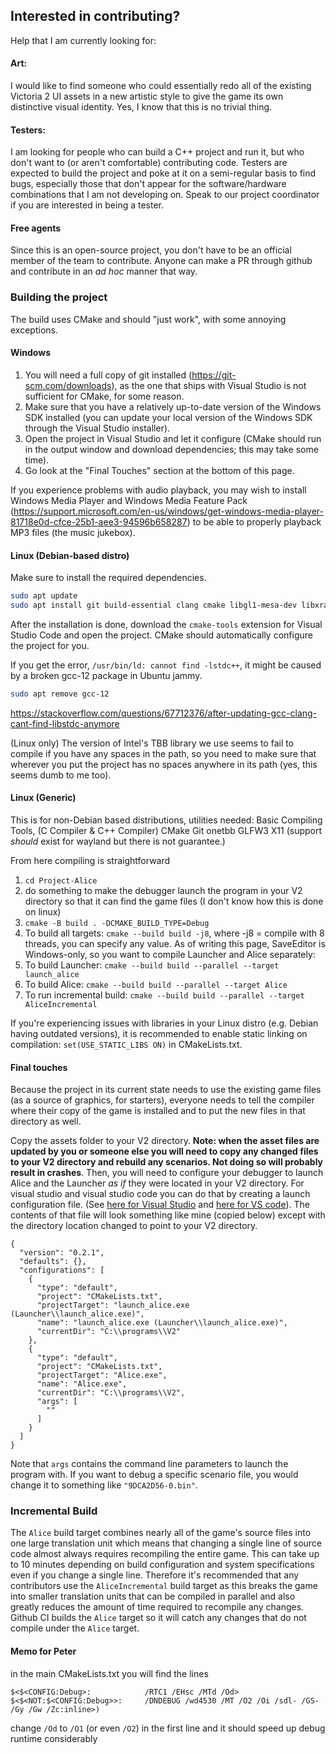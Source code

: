 ## Interested in contributing?

Help that I am currently looking for:

#### Art:

I would like to find someone who could essentially redo all of the existing Victoria 2 UI assets in a new artistic style to give the game its own distinctive visual identity. Yes, I know that this is no trivial thing.

#### Testers:

I am looking for people who can build a C++ project and run it, but who don't want to (or aren't comfortable) contributing code. Testers are expected to build the project and poke at it on a semi-regular basis to find bugs, especially those that don't appear for the software/hardware combinations that I am not developing on. Speak to our project coordinator if you are interested in being a tester.

#### Free agents

Since this is an open-source project, you don't have to be an official member of the team to contribute. Anyone can make a PR through github and contribute in an *ad hoc* manner that way.

### Building the project

The build uses CMake and should "just work", with some annoying exceptions.

#### Windows

1. You will need a full copy of git installed (https://git-scm.com/downloads), as the one that ships with Visual Studio is not sufficient for CMake, for some reason.
2. Make sure that you have a relatively up-to-date version of the Windows SDK installed (you can update your local version of the Windows SDK through the Visual Studio installer).
3. Open the project in Visual Studio and let it configure (CMake should run in the output window and download dependencies; this may take some time).
4. Go look at the "Final Touches" section at the bottom of this page.

If you experience problems with audio playback, you may wish to install Windows Media Player and Windows Media Feature Pack (https://support.microsoft.com/en-us/windows/get-windows-media-player-81718e0d-cfce-25b1-aee3-94596b658287) to be able to properly playback MP3 files (the music jukebox).

#### Linux (Debian-based distro)

Make sure to install the required dependencies.

```bash
sudo apt update
sudo apt install git build-essential clang cmake libgl1-mesa-dev libxrandr-dev libxinerama-dev libxcursor-dev libxi-dev libicu-dev
```

After the installation is done, download the `cmake-tools` extension for Visual Studio Code and open the project. CMake should automatically configure the project for you.

If you get the error, `/usr/bin/ld: cannot find -lstdc++`, it might be caused by a broken gcc-12 package in Ubuntu jammy.
```bash
sudo apt remove gcc-12
```
https://stackoverflow.com/questions/67712376/after-updating-gcc-clang-cant-find-libstdc-anymore

(Linux only) The version of Intel's TBB library we use seems to fail to compile if you have any spaces in the path, so you need to make sure that wherever you put the project has no spaces anywhere in its path (yes, this seems dumb to me too).

#### Linux (Generic)

This is for non-Debian based distributions, utilities needed:
Basic Compiling Tools, (C Compiler & C++ Compiler)
CMake
Git
onetbb
GLFW3
X11 (support *should* exist for wayland but there is not guarantee.)

From here compiling is straightforward
1. `cd Project-Alice`
2. do something to make the debugger launch the program in your V2 directory so that it can find the game files (I don't know how this is done on linux)
4. `cmake -B build . -DCMAKE_BUILD_TYPE=Debug`
5. To build all targets: `cmake --build build -j8`, where -j8 = compile with 8 threads, you can specify any value. As of writing this page, SaveEditor is Windows-only, so you want to compile Launcher and Alice separately:
6. To build Launcher: `cmake --build build --parallel --target launch_alice`
7. To build Alice: `cmake --build build --parallel --target Alice`
8. To run incremental build: `cmake --build build --parallel --target AliceIncremental`

If you're experiencing issues with libraries in your Linux distro (e.g. Debian having outdated versions), it is recommended to enable static linking on compilation:
`set(USE_STATIC_LIBS ON)` in CMakeLists.txt.

#### Final touches

Because the project in its current state needs to use the existing game files (as a source of graphics, for starters), everyone needs to tell the compiler where their copy of the game is installed and to put the new files in that directory as well.

Copy the assets folder to your V2 directory. **Note: when the asset files are updated by you or someone else you will need to copy any changed files to your V2 directory and rebuild any scenarios. Not doing so will probably result in crashes**. Then, you will need to configure your debugger to launch Alice and the Launcher *as if* they were located in your V2 directory. For visual studio and visual studio code you can do that by creating a launch configuration file. (See [here for Visual Studio](https://learn.microsoft.com/en-us/visualstudio/ide/customize-build-and-debug-tasks-in-visual-studio?view=vs-2022) and [here for VS code](https://code.visualstudio.com/docs/cpp/launch-json-reference)). The contents of that file will look something like mine (copied below) except with the directory location changed to point to your V2 directory.

```
{
  "version": "0.2.1",
  "defaults": {},
  "configurations": [
    {
      "type": "default",
      "project": "CMakeLists.txt",
      "projectTarget": "launch_alice.exe (Launcher\\launch_alice.exe)",
      "name": "launch_alice.exe (Launcher\\launch_alice.exe)",
      "currentDir": "C:\\programs\\V2"
    },
    {
      "type": "default",
      "project": "CMakeLists.txt",
      "projectTarget": "Alice.exe",
      "name": "Alice.exe",
      "currentDir": "C:\\programs\\V2",
      "args": [
        ""
      ]
    }
  ]
}
```

Note that `args` contains the command line parameters to launch the program with. If you want to debug a specific scenario file, you would change it to something like `"9DCA2D56-0.bin"`.

### Incremental Build

The `Alice` build target combines nearly all of the game's source files into one large translation unit which means that changing a single line of source code almost always requires recompiling the entire game. This can take up to 10 minutes depending on build configuration and system specifications even if you change a single line. Therefore it's recommended that any contributors use the `AliceIncremental` build target as this breaks the game into smaller translation units that can be compiled in parallel and also greatly reduces the amount of time required to recompile any changes. Github CI builds the `Alice` target so it will catch any changes that do not compile under the `Alice` target.

#### Memo for Peter

in the main CMakeLists.txt you will find the lines 
```
$<$<CONFIG:Debug>:            /RTC1 /EHsc /MTd /Od>
$<$<NOT:$<CONFIG:Debug>>:     /DNDEBUG /wd4530 /MT /O2 /Oi /sdl- /GS- /Gy /Gw /Zc:inline>)
```
change `/Od` to `/O1` (or even `/O2`) in the first line and it should speed up debug runtime considerably
